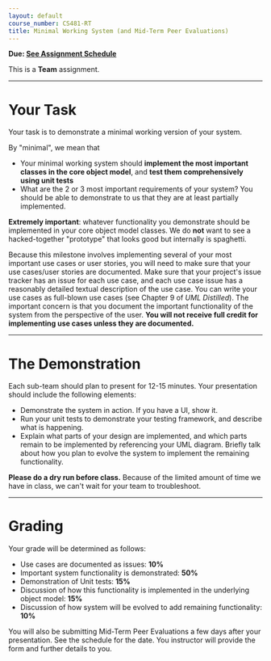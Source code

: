 ```yaml
---
layout: default
course_number: CS481-RT
title: Minimal Working System (and Mid-Term Peer Evaluations)
---
```


**Due: [See Assignment Schedule](../schedule.html)**

This is a **Team** assignment.

--- --- --- --- --- --- --- --- --- --- --- --- --- --- --- --- --- --- --- --- --- --- --- ---



# Your Task


Your task is to demonstrate a minimal working version of your system.

By "minimal", we mean that

-   Your minimal working system should **implement the most important classes in the core object model**, and **test them comprehensively using unit tests**
-   What are the 2 or 3 most important requirements of your system? You should be able to demonstrate to us that they are at least partially implemented.

**Extremely important**: whatever functionality you demonstrate should be implemented in your core object model classes. We do **not** want to see a hacked-together "prototype" that looks good but internally is spaghetti.

Because this milestone involves implementing several of your most important use cases or user stories, you will need to make sure that your use cases/user stories are documented.  Make sure that your project's issue tracker has an issue for each use case, and each use case issue has a reasonably detailed textual description of the use case.  You can write your use cases as full-blown use cases (see Chapter 9 of *UML Distilled*).  The important concern is that you document the important functionality of the system from the perspective of the user.  **You will not receive full credit for implementing use cases unless they are documented.**

--- --- --- --- --- --- --- --- --- --- --- --- --- --- --- --- --- --- --- --- --- --- --- ---



# The Demonstration

Each sub-team should plan to present for 12-15 minutes. Your presentation should include the following elements:

- Demonstrate the system in action. If you have a UI, show it.
- Run your unit tests to demonstrate your testing framework, and describe what is happening.
- Explain what parts of your design are implemented, and which parts remain to be implemented by referencing your UML diagram. Briefly talk about how you plan to evolve the system to implement the remaining functionality.

**Please do a dry run before class.** Because of the limited amount of time we have in class, we can't wait for your team to troubleshoot.


--- --- --- --- --- --- --- --- --- --- --- --- --- --- --- --- --- --- --- --- --- --- --- ---



# Grading


Your grade will be determined as follows:

- Use cases are documented as issues: **10%**
- Important system functionality is demonstrated: **50%**
- Demonstration of Unit tests: **15%**
- Discussion of how this functionality is implemented in the underlying object model: **15%**
- Discussion of how system will be evolved to add remaining functionality: **10%**

You will also be submitting Mid-Term Peer Evaluations a few days after your presentation.  See the schedule for the date.  You instructor will provide the form and further details to you.
